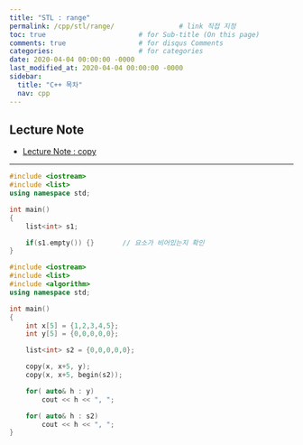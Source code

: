 ```yaml
---
title: "STL : range"
permalink: /cpp/stl/range/                # link 직접 지정
toc: true                       # for Sub-title (On this page)
comments: true                  # for disqus Comments
categories:                     # for categories
date: 2020-04-04 00:00:00 -0000
last_modified_at: 2020-04-04 00:00:00 -0000
sidebar:
  title: "C++ 목차"
  nav: cpp
---
```


## Lecture Note

* [Lecture Note : copy](https://ideone.com/uE4pVg)

---

```cpp
#include <iostream>
#include <list>
using namespace std;

int main()
{
    list<int> s1;

    if(s1.empty()) {}       // 요소가 비어있는지 확인
}
```

```cpp
#include <iostream>
#include <list>
#include <algorithm>
using namespace std;

int main()
{
    int x[5] = {1,2,3,4,5};
    int y[5] = {0,0,0,0,0};

    list<int> s2 = {0,0,0,0,0};

    copy(x, x+5, y);
    copy(x, x+5, begin(s2));

    for( auto& h : y)
        cout << h << ", ";

    for( auto& h : s2)
        cout << h << ", ";
}
```